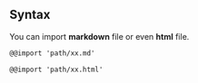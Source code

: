 ## Syntax

You can import **markdown** file or even **html** file.

```markdown
@@import 'path/xx.md'

@@import 'path/xx.html'
```